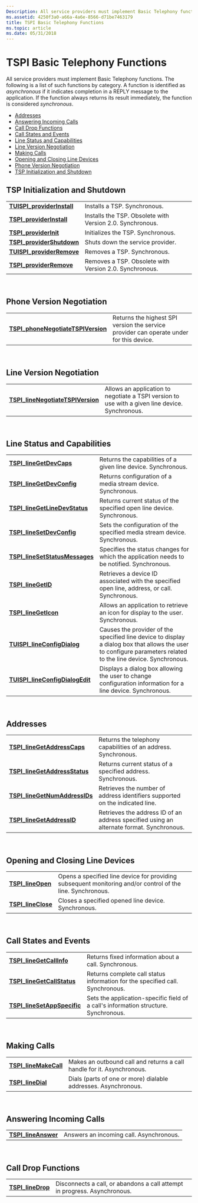 ```yaml
---
Description: All service providers must implement Basic Telephony functions.
ms.assetid: 4250f3a0-a66a-4a6e-8566-d71be7463179
title: TSPI Basic Telephony Functions
ms.topic: article
ms.date: 05/31/2018
---
```


# TSPI Basic Telephony Functions

All service providers must implement Basic Telephony functions. The following is a list of such functions by category. A function is identified as *asynchronous* if it indicates completion in a REPLY message to the application. If the function always returns its result immediately, the function is considered *synchronous*.

-   [Addresses](#addresses)
-   [Answering Incoming Calls](#answering-incoming-calls)
-   [Call Drop Functions](#call-drop-functions)
-   [Call States and Events](#call-states-and-events)
-   [Line Status and Capabilities](#line-status-and-capabilities)
-   [Line Version Negotiation](#line-version-negotiation)
-   [Making Calls](#making-calls)
-   [Opening and Closing Line Devices](#opening-and-closing-line-devices)
-   [Phone Version Negotiation](#phone-version-negotiation)
-   [TSP Initialization and Shutdown](#tsp-initialization-and-shutdown)

## TSP Initialization and Shutdown



|                                                           |                                                           |
|-----------------------------------------------------------|-----------------------------------------------------------|
| [**TUISPI\_providerInstall**](https://msdn.microsoft.com/en-us/library/ms725984(v=VS.85).aspx) | Installs a TSP. Synchronous.                              |
| [**TSPI\_providerInstall**](https://msdn.microsoft.com/en-us/library/ms725961(v=VS.85).aspx)     | Installs the TSP. Obsolete with Version 2.0. Synchronous. |
| [**TSPI\_providerInit**](https://msdn.microsoft.com/en-us/library/ms725960(v=VS.85).aspx)           | Initializes the TSP. Synchronous.                         |
| [**TSPI\_providerShutdown**](https://msdn.microsoft.com/en-us/library/ms725963(v=VS.85).aspx)   | Shuts down the service provider.                          |
| [**TUISPI\_providerRemove**](https://msdn.microsoft.com/en-us/library/ms725985(v=VS.85).aspx)   | Removes a TSP. Synchronous.                               |
| [**TSPI\_providerRemove**](https://msdn.microsoft.com/en-us/library/ms725962(v=VS.85).aspx)       | Removes a TSP. Obsolete with Version 2.0. Synchronous.    |



 

## Phone Version Negotiation



|                                                                           |                                                                                         |
|---------------------------------------------------------------------------|-----------------------------------------------------------------------------------------|
| [**TSPI\_phoneNegotiateTSPIVersion**](https://msdn.microsoft.com/en-us/library/ms725940(v=VS.85).aspx) | Returns the highest SPI version the service provider can operate under for this device. |



 

## Line Version Negotiation



|                                                                         |                                                                                                 |
|-------------------------------------------------------------------------|-------------------------------------------------------------------------------------------------|
| [**TSPI\_lineNegotiateTSPIVersion**](https://msdn.microsoft.com/en-us/library/ms725582(v=VS.85).aspx) | Allows an application to negotiate a TSPI version to use with a given line device. Synchronous. |



 

## Line Status and Capabilities



|                                                                     |                                                                                                                                                                |
|---------------------------------------------------------------------|----------------------------------------------------------------------------------------------------------------------------------------------------------------|
| [**TSPI\_lineGetDevCaps**](https://msdn.microsoft.com/en-us/library/ms725568(v=VS.85).aspx)                 | Returns the capabilities of a given line device. Synchronous.                                                                                                  |
| [**TSPI\_lineGetDevConfig**](https://msdn.microsoft.com/en-us/library/ms725569(v=VS.85).aspx)             | Returns configuration of a media stream device. Synchronous.                                                                                                   |
| [**TSPI\_lineGetLineDevStatus**](https://msdn.microsoft.com/en-us/library/ms725573(v=VS.85).aspx)     | Returns current status of the specified open line device. Synchronous.                                                                                         |
| [**TSPI\_lineSetDevConfig**](https://msdn.microsoft.com/en-us/library/ms725602(v=VS.85).aspx)             | Sets the configuration of the specified media stream device. Synchronous.                                                                                      |
| [**TSPI\_lineSetStatusMessages**](https://msdn.microsoft.com/en-us/library/ms725606(v=VS.85).aspx)   | Specifies the status changes for which the application needs to be notified. Synchronous.                                                                      |
| [**TSPI\_lineGetID**](https://msdn.microsoft.com/en-us/library/ms725572(v=VS.85).aspx)                           | Retrieves a device ID associated with the specified open line, address, or call. Synchronous.                                                                  |
| [**TSPI\_lineGetIcon**](https://msdn.microsoft.com/en-us/library/ms725571(v=VS.85).aspx)                       | Allows an application to retrieve an icon for display to the user. Synchronous.                                                                                |
| [**TUISPI\_lineConfigDialog**](https://msdn.microsoft.com/en-us/library/ms725976(v=VS.85).aspx)         | Causes the provider of the specified line device to display a dialog box that allows the user to configure parameters related to the line device. Synchronous. |
| [**TUISPI\_lineConfigDialogEdit**](https://msdn.microsoft.com/en-us/library/ms725977(v=VS.85).aspx) | Displays a dialog box allowing the user to change configuration information for a line device. Synchronous.                                                    |



 

## Addresses



|                                                                 |                                                                                          |
|-----------------------------------------------------------------|------------------------------------------------------------------------------------------|
| [**TSPI\_lineGetAddressCaps**](https://msdn.microsoft.com/en-us/library/ms725560(v=VS.85).aspx)     | Returns the telephony capabilities of an address. Synchronous.                           |
| [**TSPI\_lineGetAddressStatus**](https://msdn.microsoft.com/en-us/library/ms725562(v=VS.85).aspx) | Returns current status of a specified address. Synchronous.                              |
| [**TSPI\_lineGetNumAddressIDs**](https://msdn.microsoft.com/en-us/library/ms725574(v=VS.85).aspx) | Retrieves the number of address identifiers supported on the indicated line.             |
| [**TSPI\_lineGetAddressID**](https://msdn.microsoft.com/en-us/library/ms725561(v=VS.85).aspx)         | Retrieves the address ID of an address specified using an alternate format. Synchronous. |



 

## Opening and Closing Line Devices



|                                           |                                                                                                            |
|-------------------------------------------|------------------------------------------------------------------------------------------------------------|
| [**TSPI\_lineOpen**](https://msdn.microsoft.com/en-us/library/ms725583(v=VS.85).aspx)   | Opens a specified line device for providing subsequent monitoring and/or control of the line. Synchronous. |
| [**TSPI\_lineClose**](https://msdn.microsoft.com/en-us/library/ms725531(v=VS.85).aspx) | Closes a specified opened line device. Synchronous.                                                        |



 

## Call States and Events



|                                                             |                                                                                     |
|-------------------------------------------------------------|-------------------------------------------------------------------------------------|
| [**TSPI\_lineGetCallInfo**](https://msdn.microsoft.com/en-us/library/ms725566(v=VS.85).aspx)       | Returns fixed information about a call. Synchronous.                                |
| [**TSPI\_lineGetCallStatus**](https://msdn.microsoft.com/en-us/library/ms725567(v=VS.85).aspx)   | Returns complete call status information for the specified call. Synchronous.       |
| [**TSPI\_lineSetAppSpecific**](https://msdn.microsoft.com/en-us/library/ms725594(v=VS.85).aspx) | Sets the application-specific field of a call's information structure. Synchronous. |



 

## Making Calls



|                                                 |                                                                        |
|-------------------------------------------------|------------------------------------------------------------------------|
| [**TSPI\_lineMakeCall**](https://msdn.microsoft.com/en-us/library/ms725576(v=VS.85).aspx) | Makes an outbound call and returns a call handle for it. Asynchronous. |
| [**TSPI\_lineDial**](https://msdn.microsoft.com/en-us/library/ms725542(v=VS.85).aspx)         | Dials (parts of one or more) dialable addresses. Asynchronous.         |



 

## Answering Incoming Calls



|                                             |                                         |
|---------------------------------------------|-----------------------------------------|
| [**TSPI\_lineAnswer**](https://msdn.microsoft.com/en-us/library/ms725529(v=VS.85).aspx) | Answers an incoming call. Asynchronous. |



 

## Call Drop Functions



|                                         |                                                                           |
|-----------------------------------------|---------------------------------------------------------------------------|
| [**TSPI\_lineDrop**](https://msdn.microsoft.com/en-us/library/ms725543(v=VS.85).aspx) | Disconnects a call, or abandons a call attempt in progress. Asynchronous. |



 

 

 



